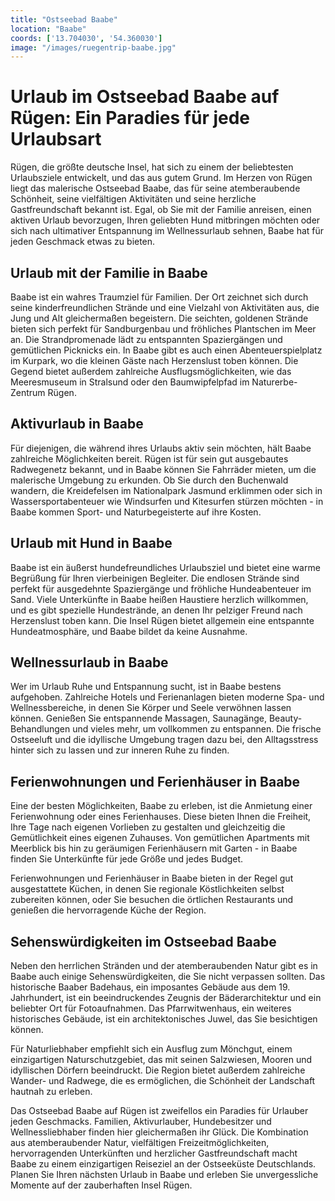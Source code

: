```yaml
---
title: "Ostseebad Baabe"
location: "Baabe"
coords: ['13.704030', '54.360030']
image: "/images/ruegentrip-baabe.jpg"
---
```


# Urlaub im Ostseebad Baabe auf Rügen: Ein Paradies für jede Urlaubsart

Rügen, die größte deutsche Insel, hat sich zu einem der beliebtesten Urlaubsziele entwickelt, und das aus gutem Grund. Im Herzen von Rügen liegt das malerische Ostseebad Baabe, das für seine atemberaubende Schönheit, seine vielfältigen Aktivitäten und seine herzliche Gastfreundschaft bekannt ist. Egal, ob Sie mit der Familie anreisen, einen aktiven Urlaub bevorzugen, Ihren geliebten Hund mitbringen möchten oder sich nach ultimativer Entspannung im Wellnessurlaub sehnen, Baabe hat für jeden Geschmack etwas zu bieten.

## Urlaub mit der Familie in Baabe

Baabe ist ein wahres Traumziel für Familien. Der Ort zeichnet sich durch seine kinderfreundlichen Strände und eine Vielzahl von Aktivitäten aus, die Jung und Alt gleichermaßen begeistern. Die seichten, goldenen Strände bieten sich perfekt für Sandburgenbau und fröhliches Plantschen im Meer an. Die Strandpromenade lädt zu entspannten Spaziergängen und gemütlichen Picknicks ein. In Baabe gibt es auch einen Abenteuerspielplatz im Kurpark, wo die kleinen Gäste nach Herzenslust toben können. Die Gegend bietet außerdem zahlreiche Ausflugsmöglichkeiten, wie das Meeresmuseum in Stralsund oder den Baumwipfelpfad im Naturerbe-Zentrum Rügen.

## Aktivurlaub in Baabe

Für diejenigen, die während ihres Urlaubs aktiv sein möchten, hält Baabe zahlreiche Möglichkeiten bereit. Rügen ist für sein gut ausgebautes Radwegenetz bekannt, und in Baabe können Sie Fahrräder mieten, um die malerische Umgebung zu erkunden. Ob Sie durch den Buchenwald wandern, die Kreidefelsen im Nationalpark Jasmund erklimmen oder sich in Wassersportabenteuer wie Windsurfen und Kitesurfen stürzen möchten - in Baabe kommen Sport- und Naturbegeisterte auf ihre Kosten.

## Urlaub mit Hund in Baabe

Baabe ist ein äußerst hundefreundliches Urlaubsziel und bietet eine warme Begrüßung für Ihren vierbeinigen Begleiter. Die endlosen Strände sind perfekt für ausgedehnte Spaziergänge und fröhliche Hundeabenteuer im Sand. Viele Unterkünfte in Baabe heißen Haustiere herzlich willkommen, und es gibt spezielle Hundestrände, an denen Ihr pelziger Freund nach Herzenslust toben kann. Die Insel Rügen bietet allgemein eine entspannte Hundeatmosphäre, und Baabe bildet da keine Ausnahme.

## Wellnessurlaub in Baabe

Wer im Urlaub Ruhe und Entspannung sucht, ist in Baabe bestens aufgehoben. Zahlreiche Hotels und Ferienanlagen bieten moderne Spa- und Wellnessbereiche, in denen Sie Körper und Seele verwöhnen lassen können. Genießen Sie entspannende Massagen, Saunagänge, Beauty-Behandlungen und vieles mehr, um vollkommen zu entspannen. Die frische Ostseeluft und die idyllische Umgebung tragen dazu bei, den Alltagsstress hinter sich zu lassen und zur inneren Ruhe zu finden.

## Ferienwohnungen und Ferienhäuser in Baabe

Eine der besten Möglichkeiten, Baabe zu erleben, ist die Anmietung einer Ferienwohnung oder eines Ferienhauses. Diese bieten Ihnen die Freiheit, Ihre Tage nach eigenen Vorlieben zu gestalten und gleichzeitig die Gemütlichkeit eines eigenen Zuhauses. Von gemütlichen Apartments mit Meerblick bis hin zu geräumigen Ferienhäusern mit Garten - in Baabe finden Sie Unterkünfte für jede Größe und jedes Budget.

Ferienwohnungen und Ferienhäuser in Baabe bieten in der Regel gut ausgestattete Küchen, in denen Sie regionale Köstlichkeiten selbst zubereiten können, oder Sie besuchen die örtlichen Restaurants und genießen die hervorragende Küche der Region.

## Sehenswürdigkeiten im Ostseebad Baabe

Neben den herrlichen Stränden und der atemberaubenden Natur gibt es in Baabe auch einige Sehenswürdigkeiten, die Sie nicht verpassen sollten. Das historische Baaber Badehaus, ein imposantes Gebäude aus dem 19. Jahrhundert, ist ein beeindruckendes Zeugnis der Bäderarchitektur und ein beliebter Ort für Fotoaufnahmen. Das Pfarrwitwenhaus, ein weiteres historisches Gebäude, ist ein architektonisches Juwel, das Sie besichtigen können.

Für Naturliebhaber empfiehlt sich ein Ausflug zum Mönchgut, einem einzigartigen Naturschutzgebiet, das mit seinen Salzwiesen, Mooren und idyllischen Dörfern beeindruckt. Die Region bietet außerdem zahlreiche Wander- und Radwege, die es ermöglichen, die Schönheit der Landschaft hautnah zu erleben.

Das Ostseebad Baabe auf Rügen ist zweifellos ein Paradies für Urlauber jeden Geschmacks. Familien, Aktivurlauber, Hundebesitzer und Wellnessliebhaber finden hier gleichermaßen ihr Glück. Die Kombination aus atemberaubender Natur, vielfältigen Freizeitmöglichkeiten, hervorragenden Unterkünften und herzlicher Gastfreundschaft macht Baabe zu einem einzigartigen Reiseziel an der Ostseeküste Deutschlands. Planen Sie Ihren nächsten Urlaub in Baabe und erleben Sie unvergessliche Momente auf der zauberhaften Insel Rügen.